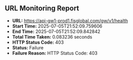 ## URL Monitoring Report

- **URL:** https://api-gw1-prod1.fisglobal.com/gw/v1/health
- **Start Time:** 2025-07-05T21:52:09.759606
- **End Time:** 2025-07-05T21:52:09.842842
- **Total Time Taken:** 0.083236 seconds
- **HTTP Status Code:** 403
- **Status:** Failure
- **Failure Reason:** HTTP Status Code: 403
